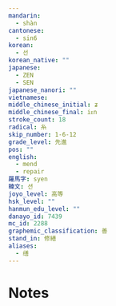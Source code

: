 ```yaml
---
mandarin:
  - shàn
cantonese:
  - sin6
korean:
  - 선
korean_native: ""
japanese:
  - ZEN
  - SEN
japanese_nanori: ""
vietnamese:
middle_chinese_initial: ʑ
middle_chinese_final: iᴇn
stroke_count: 18
radical: 糸
skip_number: 1-6-12
grade_level: 先進
pos: ""
english:
  - mend
  - repair
羅馬字: syen
韓文: 션
joyo_level: 高等
hsk_level: ""
hanmun_edu_level: ""
danayo_id: 7439
mc_id: 2288
graphemic_classification: 善
stand_in: 修繕
aliases:
  - 缮
---
```


# Notes

